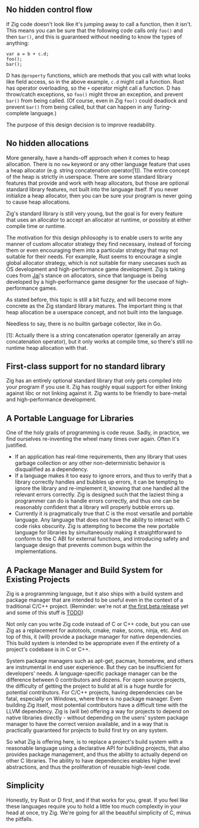 
## No hidden control flow

If Zig code doesn't look like it's jumping away to call a function, then it isn't. This means you can be sure that the following code calls only `foo()` and then `bar()`, and this is guaranteed without needing to know the types of anything:

```zig
var a = b + c.d;
foo();
bar();
```

D has `@property` functions, which are methods that you call with what looks like field access, so in the above example, `c.d` might call a function. Rust has operator overloading, so the `+` operator might call a function. D has throw/catch exceptions, so `foo()` might throw an exception, and prevent `bar()` from being called. (Of course, even in Zig `foo()` could deadlock and prevent `bar()` from being called, but that can happen in any Turing-complete language.)

The purpose of this design decision is to improve readability.

## No hidden allocations

More generally, have a hands-off approach when it comes to heap allocation. There is no `new` keyword or any other language feature that uses a heap allocator (e.g. string concatenation operator[1]). The entire concept of the heap is strictly in userspace. There are some standard library features that provide and work with heap allocators, but those are optional standard library features, not built into the language itself. If you never initialize a heap allocator, then you can be sure your program is never going to cause heap allocations.

Zig's standard library is still very young, but the goal is for every feature that uses an allocator to accept an allocator at runtime, or possibly at either compile time or runtime.

The motivation for this design philosophy is to enable users to write any manner of custom allocator strategy they find necessary, instead of forcing them or even encouraging them into a particular strategy that may not suitable for their needs. For example, Rust seems to encourage a single global allocator strategy, which is not suitable for many usecases such as OS development and high-performance game development. Zig is taking cues from [Jai](https://www.youtube.com/watch?v=ciGQCP6HgqI)'s stance on allocators, since that language is being developed by a high-performance game designer for the usecase of high-performance games.

As stated before, this topic is still a bit fuzzy, and will become more concrete as the Zig standard library matures. The important thing is that heap allocation be a userspace concept, and not built into the language.

Needless to say, there is no builtin garbage collector, like in Go.

[1]: Actually there is a string concatenation operator (generally an array concatenation operator), but it only works at compile time, so there's still no runtime heap allocation with that.

## First-class support for no standard library

Zig has an entirely optional standard library that only gets compiled into your program if you use it. Zig has roughly equal support for either linking against libc or not linking against it. Zig wants to be friendly to bare-metal and high-performance development.


## A Portable Language for Libraries

One of the holy grails of programming is code reuse. Sadly, in practice, we find ourselves re-inventing the wheel many times over again. Often it's justified.

 * If an application has real-time requirements, then any library that uses garbage collection or any other non-deterministic behavior is disqualified as a dependency.
 * If a language makes it too easy to ignore errors, and thus to verify that a library correctly handles and bubbles up errors, it can be tempting to ignore the library and re-implement it, knowing that one handled all the relevant errors correctly. Zig is designed such that the laziest thing a programmer can do is handle errors correctly, and thus one can be reasonably confident that a library will properly bubble errors up.
 * Currently it is pragmatically true that C is the most versatile and portable language. Any language that does not have the ability to interact with C code risks obscurity. Zig is attempting to become the new portable language for libraries by simultaneously making it straightforward to conform to the C ABI for external functions, and introducing safety and language design that prevents common bugs within the implementations.

## A Package Manager and Build System for Existing Projects

Zig is a programming language, but it also ships with a build system and package manager that are intended to be useful even in the context of a traditional C/C++ project. (Reminder: we're not at [the first beta release](https://github.com/andrewrk/zig/milestone/1) yet and some of this stuff is [TODO](https://github.com/andrewrk/zig/issues/204))

Not only can you write Zig code instead of C or C++ code, but you can use Zig as a replacement for autotools, cmake, make, scons, ninja, etc. And on top of this, it (will) provide a package manager for native dependencies. This build system is intended to be appropriate even if the entirety of a project's codebase is in C or C++.

System package managers such as apt-get, pacman, homebrew, and others are instrumental in end user experience. But they can be insufficient for developers' needs. A language-specific package manager can be the difference between 0 contributors and dozens. For open source projects, the difficulty of getting the project to build at all is a huge hurdle for potential contributors. For C/C++ projects, having dependencies can be fatal, especially on Windows, where there is no package manager. Even building Zig itself, most potential contributors have a difficult time with the LLVM dependency. Zig is (will be) offering a way for projects to depend on native libraries directly - without depending on the users' system package manager to have the correct version available, and in a way that is practically guaranteed for projects to build first try on any system.

So what Zig is offering here, is to replace a project's build system with a reasonable language using a declarative API for building projects, that also provides package management, and thus the ability to actually depend on other C libraries. The ability to have dependencies enables higher level abstractions, and thus the proliferation of reusable high-level code.

## Simplicity

Honestly, try Rust or D first, and if that works for you, great. If you feel like these languages require you to hold a little too much complexity in your head at once, try Zig. We're going for all the beautiful simplicity of C, minus the pitfalls.